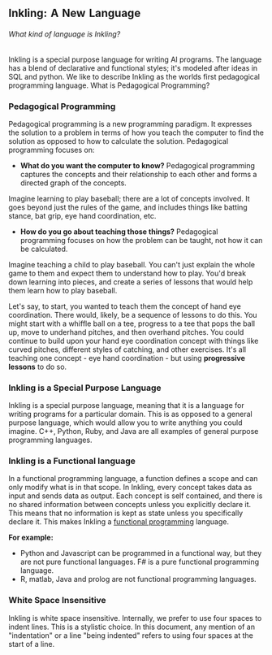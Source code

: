 ## Inkling: A New Language

###### What kind of language is Inkling?

Inkling is a special purpose language for writing AI programs. The language has a blend of declarative and functional styles; it's modeled after ideas in SQL and python. We like to describe Inkling as the worlds first pedagogical programming language. What is Pedagogical Programming?

### Pedagogical Programming

Pedagogical programming is a new programming paradigm. It expresses the solution to a problem in terms of how you teach the computer to find the solution as opposed to how to calculate the solution. Pedagogical programming focuses on:

* **What do you want the computer to know?**
Pedagogical programming captures the concepts and their relationship to each other and forms a directed graph of the concepts.

Imagine learning to play baseball; there are a lot of concepts involved. It goes beyond just the rules of the game, and includes things like batting stance, bat grip, eye hand coordination, etc.

* **How do you go about teaching those things?**
Pedagogical programming focuses on how the problem can be taught, not how it can be calculated.

Imagine teaching a child to play baseball. You can't just explain the whole game to them and expect them to understand how to play. You'd break down learning into pieces, and create a series of lessons that would help them learn how to play baseball.

Let's say, to start, you wanted to teach them the concept of hand eye coordination. There would, likely, be a sequence of lessons to do this. You might start with a whiffle ball on a tee, progress to a tee that pops the ball up, move to underhand pitches, and then overhand pitches. You could continue to build upon your hand eye coordination concept with things like curved pitches, different styles of catching, and other exercises. It's all teaching one concept - eye hand coordination - but using **progressive lessons** to do so.

### Inkling is a Special Purpose Language

Inkling is a special purpose language, meaning that it is a language for writing programs for a particular domain. This is as opposed to a general purpose language, which would allow you to write anything you could imagine. C++, Python, Ruby, and Java are all examples of general purpose programming languages.

### Inkling is a Functional language

In a functional programming language, a function defines a scope and can only modify what is in that scope. In Inkling, every concept takes data as input and sends data as output. Each concept is self contained, and there is no shared information between concepts unless you explicitly declare it. This means that no information is kept as state unless you specifically declare it. This makes Inkling a [functional programming][1] language.

**For example:**

* Python and Javascript can be programmed in a functional way, but they are not pure functional languages. F# is a pure functional programming language.
* R, matlab, Java and prolog are not functional programming languages.

### White Space Insensitive

Inkling is white space insensitive. Internally, we prefer to use four spaces to indent lines. This is a stylistic choice. In this document, any mention of an "indentation" or a line "being indented" refers to using four spaces at the start of a line.

[1]: https://en.wikipedia.org/wiki/Functional_programming
